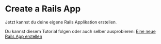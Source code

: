 # Create a Rails App

Jetzt kannst du deine eigene Rails Applikation erstellen.

Du kannst diesem Tutorial folgen oder auch selber ausprobieren: [Eine neue Rails App erstellen](http://railsgirlshh.github.io/app)
